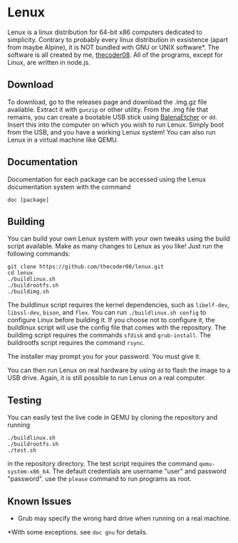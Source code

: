 # Lenux
Lenux is a linux distribution for 64-bit x86 computers dedicated to simplicity. Contrary to probably every linux distribution in exsistence (apart from maybe Alpine), it is NOT bundled with GNU or UNIX software*. The software is all created by me, [thecoder08](https://github.com/thecoder08). All of the programs, except for Linux, are written in node.js.
## Download
To download, go to the releases page and download the .img.gz file available. Extract it with `gunzip` or other utility. From the .img file that remains, you can create a bootable USB stick using [BalenaEtcher](https://balena.io/etcher) or `dd`. Insert this into the computer on which you wish to run Lenux. Simply boot from the USB, and you have a working Lenux system! You can also run Lenux in a virtual machine like QEMU.
## Documentation
Documentation for each package can be accessed using the Lenux documentation system with the command
```
doc [package]
```
## Building
You can build your own Lenux system with your own tweaks using the build script available. Make as many changes to Lenux as you like! Just run the following commands:
```shell
git clone https://github.com/thecoder08/lenux.git
cd lenux
./buildlinux.sh
./buildrootfs.sh
./buildimg.sh
```
The buildlinux script requires the kernel dependencies, such as `libelf-dev`, `libssl-dev`, `bison`, and `flex`. You can run `./buildlinux.sh config` to configure Linux before building it. If you choose not to configure it, the buildlinux script will use the config file that comes with the repository. The buildimg script requires the commands `sfdisk` and `grub-install`. The buildrootfs script requires the command `rsync`.

The installer may prompt you for your password. You must give it.

You can then run Lenux on real hardware by using `dd` to flash the image to a USB drive.
Again, it is still possible to run Lenux on a real computer.
## Testing
You can easily test the live code in QEMU by cloning the repository and running
```
./buildlinux.sh
./buildrootfs.sh
./test.sh
```
in the repository directory. The test script requires the command `qemu-system-x86_64`. The default credentials are username "user" and password "password". use the `please` command to run programs as root.
## Known Issues
* Grub may specify the wrong hard drive when running on a real machine.

*With some exceptions. see `doc gnu` for details.
